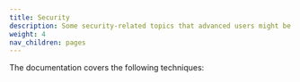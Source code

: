 ```yaml
---
title: Security
description: Some security-related topics that advanced users might be interested in.
weight: 4
nav_children: pages
---
```


The documentation covers the following techniques:
